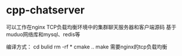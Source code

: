 # cpp-chatserver
可以工作在nginx TCP负载均衡环境中的集群聊天服务器和客户端源码 基于muduo网络库和mysql、redis等


编译方式：
cd bulid
rm -rf *
cmake ..
make
需要nginx的tcp负载均衡
